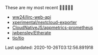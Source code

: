 These are my most recent 🌟🌟🌟🌟🌟

* [ww24/lirc-web-api](https://github.com/ww24/lirc-web-api)
* [xperimental/nextcloud-exporter](https://github.com/xperimental/nextcloud-exporter)
* [CloudNativeJS/appmetrics-prometheus](https://github.com/CloudNativeJS/appmetrics-prometheus)
* [jwbensley/Etherate](https://github.com/jwbensley/Etherate)
* [tio/tio](https://github.com/tio/tio)

Last updated: 2020-10-26T03:12:56.891918
